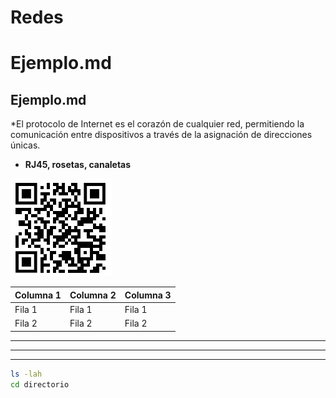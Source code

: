 # Redes
# Ejemplo.md
## Ejemplo.md
*El protocolo de Internet es el corazón de cualquier red, permitiendo la comunicación entre dispositivos a través de la asignación de direcciones únicas.
- **RJ45, rosetas, canaletas**

![Alt text](qr-proyecto.jpg "QR")



| Columna 1 | Columna 2 | Columna 3 |
| --------- | --------- | --------- |
| Fila 1    | Fila 1    | Fila 1    |
| Fila 2    | Fila 2    | Fila 2    |

---
---
---
```bash
ls -lah
cd directorio
```
